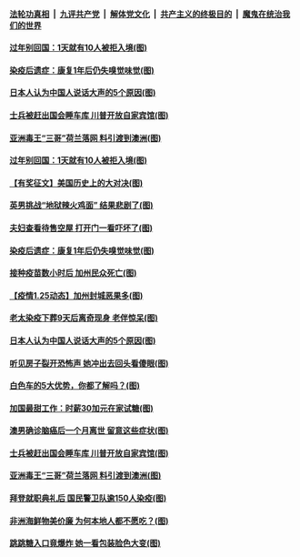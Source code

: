 ####  [法轮功真相](../../../../basic/blob/master/README.md?t=01270331) &nbsp;|&nbsp; [九评共产党](../../../../9ping.md/blob/master/README.md?t=01270331) &nbsp;|&nbsp; [解体党文化](../../../../jtdwh.md/blob/master/README.md?t=01270331)  &nbsp;|&nbsp; [共产主义的终极目的](../../../../gczydzjmd.md/blob/master/README.md?t=01270331) &nbsp;|&nbsp; [魔鬼在统治我们的世界](../../../../mgztzwmdsj.md/blob/master/README.md?t=01270331) 

#### [过年别回国：1天就有10人被拒入境(图)](../pages/p3/960417.md?t=01270331) 

#### [染疫后遗症：康复1年后仍失嗅觉味觉(图)](../pages/p3/960332.md?t=01270331) 

#### [日本人认为中国人说话大声的5个原因(图)](../pages/p3/960301.md?t=01270331) 


#### [士兵被赶出国会睡车库 川普开放自家宾馆(图)](../pages/p3/960171.md?t=01270331) 

#### [亚洲毒王“三哥”荷兰落网 料引渡到澳洲(图)](../pages/p3/960151.md?t=01270331) 

#### [过年别回国：1天就有10人被拒入境(图)](../pages/p3/960417.md?t=01270331) 

#### [【有奖征文】美国历史上的大对决(图)](../pages/p3/960411.md?t=01270331) 


#### [英男挑战“地狱辣火鸡面” 结果悲剧了(图)](../pages/p3/960338.md?t=01270331) 

#### [夫妇查看待售空屋 打开门一看吓坏了(图)](../pages/p3/960334.md?t=01270331) 

#### [染疫后遗症：康复1年后仍失嗅觉味觉(图)](../pages/p3/960332.md?t=01270331) 

#### [接种疫苗数小时后 加州民众死亡(图)](../pages/p3/960329.md?t=01270331) 

#### [【疫情1.25动态】加州封城恶果多(图)](../pages/p3/958875.md?t=01270331) 

#### [老太染疫下葬9天后离奇现身 老伴惊呆(图)](../pages/p3/960319.md?t=01270331) 

#### [日本人认为中国人说话大声的5个原因(图)](../pages/p3/960301.md?t=01270331) 

#### [听见房子裂开恐怖声 她冲出去回头看傻眼(图)](../pages/p3/960302.md?t=01270331) 

#### [白色车的5大优势，你都了解吗？(图)](../pages/p3/960265.md?t=01270331) 

#### [加国最甜工作：时薪30加元在家试糖(图)](../pages/p3/960257.md?t=01270331) 

#### [澳男确诊脑癌后一个月离世 留意这些症状(图)](../pages/p3/960249.md?t=01270331) 


#### [士兵被赶出国会睡车库 川普开放自家宾馆(图)](../pages/p3/960171.md?t=01270331) 

#### [亚洲毒王“三哥”荷兰落网 料引渡到澳洲(图)](../pages/p3/960151.md?t=01270331) 

#### [拜登就职典礼后 国民警卫队逾150人染疫(图)](../pages/p3/960132.md?t=01270331) 

#### [非洲海鲜物美价廉 为何本地人都不愿吃？(图)](../pages/p3/959155.md?t=01270331) 

#### [跳跳糖入口竟爆炸 她一看包装脸色大变(图)](../pages/p3/960052.md?t=01270331) 

